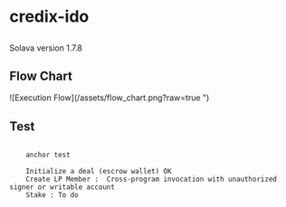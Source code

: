 

# credix-ido

## 

Solava version  1.7.8

## Flow Chart 
  ![Execution Flow](/assets/flow_chart.png?raw=true ")

## Test 

```Bash

	anchor test

``` 
```	
	Initialize a deal (escrow wallet) OK
	Create LP Member :  Cross-program invocation with unauthorized signer or writable account
	Stake : To do
```



